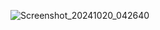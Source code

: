 ![Screenshot_20241020_042640](https://github.com/user-attachments/assets/a960edf7-ab59-404a-b670-86aab32c976e)
